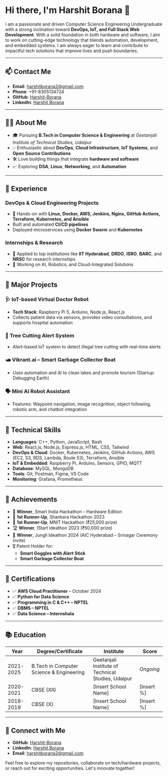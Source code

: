 # Hi there, I'm Harshit Borana 👋

I am a passionate and driven Computer Science Engineering Undergraduate with a strong inclination toward **DevOps, IoT, and Full Stack Web Development**. With a solid foundation in both hardware and software, I aim to work on cutting-edge technology that blends automation, development, and embedded systems. I am always eager to learn and contribute to impactful tech solutions that improve lives and push boundaries.

---

## 📫 Contact Me  
- **Email**: harshitborana2@gmail.com  
- **Phone**: +91-8305134724  
- **GitHub**: [Harshit-Borana](https://github.com/Harshit-Borana)  
- **LinkedIn**: [Harshit Borana](https://linkedin.com/in/harshitborana)

---

## 👨‍💻 About Me  
- 🎓 Pursuing **B.Tech in Computer Science & Engineering** at *Geetanjali Institute of Technical Studies, Udaipur*  
- 💡 Enthusiastic about **DevOps**, **Cloud Infrastructure**, **IoT Systems**, and **Open Source Contributions**  
- 🛠 Love building things that integrate **hardware and software**  
- 📈 Exploring **DSA**, **Linux**, **Networking**, and **Automation**

---

## 💼 Experience

### DevOps & Cloud Engineering Projects  
- 🧱 Hands-on with **Linux, Docker, AWS, Jenkins, Nginx, GitHub Actions, Terraform, Kubernetes, and Ansible**  
- Built and automated **CI/CD pipelines**  
- Deployed microservices using **Docker Swarm** and **Kubernetes**

### Internships & Research  
- 🔬 Applied to top institutions like **IIT Hyderabad**, **DRDO**, **ISRO**, **BARC**, and **NRSC** for research internships  
- 🧠 Working on AI, Robotics, and Cloud-Integrated Solutions

---

## 🔨 Major Projects

### 🩺 IoT-based Virtual Doctor Robot  
- **Tech Stack**: Raspberry Pi 5, Arduino, Node.js, React.js  
- Collects patient data via sensors, provides video consultations, and supports hospital automation  

### 🌳 Tree Cutting Alert System  
- Alert-based IoT system to detect illegal tree cutting with real-time alerts  

### 🛥 Vikrant.ai – Smart Garbage Collector Boat  
- Uses automation and AI to clean lakes and promote tourism (Startup: Debugging Earth)

### 🗣 Mini AI Robot Assistant  
- Features: Waypoint navigation, image recognition, object following, robotic arm, and chatbot integration  

---

## 🧠 Technical Skills

- **Languages**: C++, Python, JavaScript, Bash  
- **Web**: React.js, Node.js, Express.js, HTML, CSS, Tailwind  
- **DevOps & Cloud**: Docker, Kubernetes, Jenkins, GitHub Actions, AWS (EC2, S3, RDS, Lambda, Route 53), Terraform, Ansible  
- **IoT & Embedded**: Raspberry Pi, Arduino, Sensors, GPIO, MQTT  
- **Database**: MySQL, MongoDB  
- **Tools**: Git, Postman, Figma, VS Code  
- **Monitoring**: Grafana, Prometheus

---

## 🏅 Achievements

- 🥇 **Winner**, Smart India Hackathon – Hardware Edition  
- 🥈 **1st Runner-Up**, Shankara Hackathon 2023  
- 🥈 **1st Runner-Up**, MNIT Hackathon (₹25,000 prize)  
- 🏆 **Winner**, IStart Ideathon 2023 (₹50,000 prize)  
- 🥇 **Winner**, Jungli Ideathon 2024 (AIC Hyderabad – Srinagar Ceremony Invite)  
- 🎖 Patent Holder for:  
  - **Smart Goggles with Alert Stick**  
  - **Smart Garbage Collector Boat**

---

## 📜 Certifications

- ✅ **AWS Cloud Practitioner** – October 2024  
- ✅ **Python for Data Science**  
- ✅ **Programming in C & C++ – NPTEL**  
- ✅ **DBMS – NPTEL**  
- ✅ **Data Science – Internshala**

---

## 📚 Education

| Year       | Degree/Certificate                    | Institute                                      | Score     |
|------------|----------------------------------------|------------------------------------------------|-----------|
| 2021-2025  | B.Tech in Computer Science & Engineering | Geetanjali Institute of Technical Studies, Udaipur | _Ongoing_ |
| 2020-2021  | CBSE (XII)                             | [Insert School Name]                           | [Insert %]|
| 2018-2019  | CBSE (X)                               | [Insert School Name]                           | [Insert %]|

---

## 🔗 Connect with Me

- **GitHub**: [Harshit-Borana](https://github.com/Harshit-Borana)  
- **LinkedIn**: [Harshit Borana](https://linkedin.com/in/harshitborana)  
- **Email**: harshitborana2@gmail.com  

Feel free to explore my repositories, collaborate on tech/hardware projects, or reach out for exciting opportunities. Let's innovate together!
